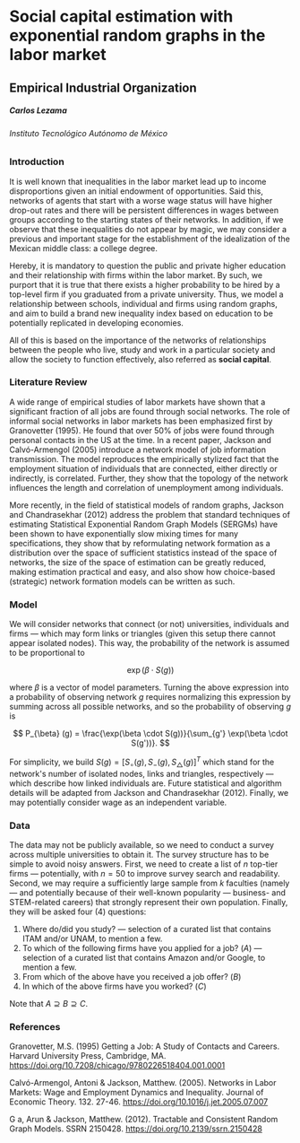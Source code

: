 # Social capital estimation with exponential random graphs in the labor market

## Empirical Industrial Organization

##### Carlos Lezama

###### Instituto Tecnológico Autónomo de México

### Introduction

It is well known that inequalities in the labor market lead up to income disproportions given an initial endowment of opportunities. Said this, networks of agents that start with a worse wage status will have higher drop-out rates and there will be persistent differences in wages between groups according to the starting states of their networks. In addition, if we observe that these inequalities do not appear by magic, we may consider a previous and important stage for the establishment of the idealization of the Mexican middle class: a college degree.

Hereby, it is mandatory to question the public and private higher education and their relationship with firms within the labor market. By such, we purport that it is true that there exists a higher probability to be hired by a top-level firm if you graduated from a private university. Thus, we model a relationship between schools, individual and firms using random graphs, and aim to build a brand new inequality index based on education to be potentially replicated in developing economies.

All of this is based on the importance of the networks of relationships between the people who live, study and work in a particular society and allow the society to function effectively, also referred as **social capital**.

### Literature Review

A wide range of empirical studies of labor markets have shown that a significant fraction of all jobs are found through social networks. The role of informal social networks in labor markets has been emphasized first by Granovetter (1995). He found that over 50% of jobs were found through personal contacts in the US at the time. In a recent paper, Jackson and Calvó-Armengol (2005) introduce a network model of job information transmission. The model reproduces the empirically stylized fact that the employment situation of individuals that are connected, either directly or indirectly, is correlated. Further, they show that the topology of the network influences the length and correlation of unemployment among individuals.

More recently, in the field of statistical models of random graphs, Jackson and Chandrasekhar (2012) address the problem that standard techniques of estimating Statistical Exponential Random Graph Models (SERGMs) have been shown to have exponentially slow mixing times for many specifications, they show that by reformulating network formation as a distribution over the space of sufficient statistics instead of the space of networks, the size of the space of estimation can be greatly reduced, making estimation practical and easy, and also show how choice-based (strategic) network formation models can be written as such.

### Model

We will consider networks that connect (or not) universities, individuals and firms — which may form links or triangles (given this setup there cannot appear isolated nodes). This way, the probability of the network is assumed to be proportional to

$$
\exp(\beta \cdot S(g))
$$

where $\beta$ is a vector of model parameters. Turning the above expression into a probability of observing network $g$ requires normalizing this expression by summing across all possible networks, and so the probability of observing $g$ is

$$
P_{\beta} (g) = \frac{\exp(\beta \cdot S(g))}{\sum_{g'} \exp(\beta \cdot S(g'))}.
$$

For simplicity, we build $S(g) = \left[ S_{\circ} (g), S_{-}(g), S_{\triangle} (g) \right]^T$ which stand for the network's number of isolated nodes, links and triangles, respectively — which describe how linked individuals are. Future statistical and algorithm details will be adapted from Jackson and Chandrasekhar (2012). Finally, we may potentially consider wage as an independent variable.

### Data

The data may not be publicly available, so we need to conduct a survey across multiple universities to obtain it. The survey structure has to be simple to avoid noisy answers. First, we need to create a list of $n$ top-tier firms — potentially, with $n = 50$ to improve survey search and readability. Second, we may require a sufficiently large sample from $k$ faculties (namely — and potentially because of their well-known popularity — business- and STEM-related careers) that strongly represent their own population. Finally, they will be asked four (4) questions:

1. Where do/did you study? — selection of a curated list that contains ITAM and/or UNAM, to mention a few.
2. To which of the following firms have you applied for a job? ($A$) — selection of a curated list that contains Amazon and/or Google, to mention a few.
3. From which of the above have you received a job offer? ($B$)
4. In which of the above firms have you worked? ($C$)

Note that $A \supseteq B \supseteq C$.

### References

Granovetter, M.S. (1995) Getting a Job: A Study of Contacts and Careers. Harvard University Press, Cambridge, MA. https://doi.org/10.7208/chicago/9780226518404.001.0001

Calvó-Armengol, Antoni & Jackson, Matthew. (2005). Networks in Labor Markets: Wage and Employment Dynamics and Inequality. Journal of Economic Theory. 132. 27-46. https://doi.org/10.1016/j.jet.2005.07.007

G a, Arun & Jackson, Matthew. (2012). Tractable and Consistent Random Graph Models. SSRN 2150428. https://doi.org/10.2139/ssrn.2150428
